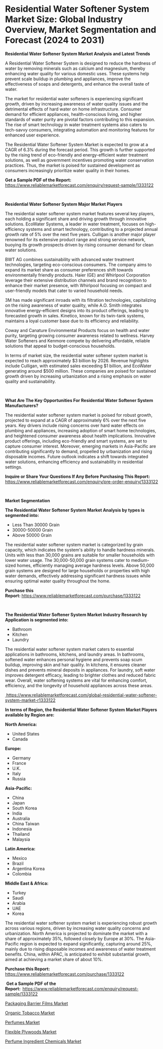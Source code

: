<p><h1>Residential Water Softener System Market Size: Global Industry Overview, Market Segmentation and Forecast (2024 to 2031)</h1></p><p><strong>Residential Water Softener System Market Analysis and Latest Trends</strong></p>
<p><p>A Residential Water Softener System is designed to reduce the hardness of water by removing minerals such as calcium and magnesium, thereby enhancing water quality for various domestic uses. These systems help prevent scale buildup in plumbing and appliances, improve the effectiveness of soaps and detergents, and enhance the overall taste of water.</p><p>The market for residential water softeners is experiencing significant growth, driven by increasing awareness of water quality issues and the detrimental effects of hard water on home infrastructure. Consumer demand for efficient appliances, health-conscious living, and higher standards of water purity are pivotal factors contributing to this expansion. The rise of smart technology in water treatment systems also caters to tech-savvy consumers, integrating automation and monitoring features for enhanced user experience.</p><p>The Residential Water Softener System Market is expected to grow at a CAGR of 6.3% during the forecast period. This growth is further supported by the rising trend of eco-friendly and energy-efficient water treatment solutions, as well as government incentives promoting water conservation practices. Thus, the market is poised for sustained development as consumers increasingly prioritize water quality in their homes.</p></p>
<p><strong>Get a Sample PDF of the Report:&nbsp;</strong> <a href="https://www.reliablemarketforecast.com/enquiry/request-sample/1333122?utm_campaign=1169&utm_medium=2&utm_source=Github&utm_content=ia&utm_term=11122024&utm_id=residential-water-softener-system">https://www.reliablemarketforecast.com/enquiry/request-sample/1333122</a></p>
<p>&nbsp;</p>
<p><strong>Residential Water Softener System Major Market Players</strong></p>
<p><p>The residential water softener system market features several key players, each holding a significant share and driving growth through innovative solutions. EcoWater Systems, a leader in water treatment, focuses on high-efficiency systems and smart technology, contributing to a projected annual growth rate of 5% over the next five years. Culligan is another major player renowned for its extensive product range and strong service network, buoying its growth prospects driven by rising consumer demand for clean water solutions.</p><p>BWT AG combines sustainability with advanced water treatment technologies, targeting eco-conscious consumers. The company aims to expand its market share as consumer preferences shift towards environmentally friendly products. Haier (GE) and Whirlpool Corporation leverage their extensive distribution channels and brand recognition to enhance their market presence, with Whirlpool focusing on compact and user-friendly models that cater to varied household needs.</p><p>3M has made significant inroads with its filtration technologies, capitalizing on the rising awareness of water quality, while A.O. Smith integrates innovative energy-efficient designs into its product offerings, leading to forecasted growth in sales. Kinetico, known for its twin-tank systems, maintains a loyal customer base due to its efficiency and reliability.</p><p>Coway and Canature Environmental Products focus on health and water purity, targeting growing consumer awareness related to wellness. Harvey Water Softeners and Kenmore compete by delivering affordable, reliable solutions that appeal to budget-conscious households.</p><p>In terms of market size, the residential water softener system market is expected to reach approximately $3 billion by 2026. Revenue highlights include Culligan, with estimated sales exceeding $1 billion, and EcoWater generating around $500 million. These companies are poised for sustained growth driven by increasing urbanization and a rising emphasis on water quality and sustainability.</p></p>
<p>&nbsp;</p>
<p><strong>What Are The Key Opportunities For Residential Water Softener System Manufacturers?</strong></p>
<p><p>The residential water softener system market is poised for robust growth, projected to expand at a CAGR of approximately 6% over the next five years. Key drivers include rising concerns over hard water effects on plumbing and appliances, increasing adoption of smart home technologies, and heightened consumer awareness about health implications. Innovative product offerings, including eco-friendly and smart systems, are set to capture consumer interest. Moreover, emerging markets in Asia-Pacific are contributing significantly to demand, propelled by urbanization and rising disposable incomes. Future outlook indicates a shift towards integrated water solutions, enhancing efficiency and sustainability in residential settings.</p></p>
<p><strong>Inquire or Share Your Questions If Any Before Purchasing This Report:</strong> <a href="https://www.reliablemarketforecast.com/enquiry/pre-order-enquiry/1333122?utm_campaign=1169&utm_medium=2&utm_source=Github&utm_content=ia&utm_term=11122024&utm_id=residential-water-softener-system">https://www.reliablemarketforecast.com/enquiry/pre-order-enquiry/1333122</a></p>
<p>&nbsp;</p>
<p><strong>Market Segmentation</strong></p>
<p><strong>The Residential Water Softener System Market Analysis by types is segmented into:</strong></p>
<p><ul><li>Less Than 30000 Grain</li><li>30000-50000 Grain</li><li>Above 50000 Grain</li></ul></p>
<p><p>The residential water softener system market is categorized by grain capacity, which indicates the system's ability to handle hardness minerals. Units with less than 30,000 grains are suitable for smaller households with lower water usage. The 30,000-50,000 grain systems cater to medium-sized homes, efficiently managing average hardness levels. Above 50,000 grain systems are designed for large households or properties with high water demands, effectively addressing significant hardness issues while ensuring optimal water quality throughout the home.</p></p>
<p><strong>Purchase this Report:&nbsp;</strong><a href="https://www.reliablemarketforecast.com/purchase/1333122?utm_campaign=1169&utm_medium=2&utm_source=Github&utm_content=ia&utm_term=11122024&utm_id=residential-water-softener-system">https://www.reliablemarketforecast.com/purchase/1333122</a></p>
<p>&nbsp;</p>
<p><strong>The Residential Water Softener System Market Industry Research by Application is segmented into:</strong></p>
<p><ul><li>Bathroom</li><li>Kitchen</li><li>Laundry</li></ul></p>
<p><p>The residential water softener system market caters to essential applications in bathrooms, kitchens, and laundry areas. In bathrooms, softened water enhances personal hygiene and prevents soap scum buildup, improving skin and hair quality. In kitchens, it ensures cleaner dishes and prevents mineral deposits in appliances. For laundry, soft water improves detergent efficacy, leading to brighter clothes and reduced fabric wear. Overall, water softening systems are vital for enhancing comfort, efficiency, and the longevity of household appliances across these areas.</p></p>
<p><a href="https://www.reliablemarketforecast.com/global-residential-water-softener-system-market-r1333122?utm_campaign=1169&utm_medium=2&utm_source=Github&utm_content=ia&utm_term=11122024&utm_id=residential-water-softener-system">&nbsp;https://www.reliablemarketforecast.com/global-residential-water-softener-system-market-r1333122</a></p>
<p><strong>In terms of Region, the Residential Water Softener System Market Players available by Region are:</strong></p>
<p>
    <p> <strong> North America: </strong>
        <ul>
            <li>United States</li>
            <li>Canada</li>
        </ul>
        </p> 
    <p> <strong> Europe: </strong>
        <ul>
            <li>Germany</li>
            <li>France</li>
            <li>U.K.</li>
            <li>Italy</li>
            <li>Russia</li>
        </ul>
        </p> 
    <p> <strong> Asia-Pacific: </strong>
        <ul>
            <li>China</li>
            <li>Japan</li>
            <li>South Korea</li>
            <li>India</li>
            <li>Australia</li>
            <li>China Taiwan</li>
            <li>Indonesia</li>
            <li>Thailand</li>
            <li>Malaysia</li>
        </ul>
        </p> 
    <p> <strong> Latin America: </strong>
        <ul>
            <li>Mexico</li>
            <li>Brazil</li>
            <li>Argentina Korea</li>
            <li>Colombia</li>
        </ul>
        </p> 
    <p> <strong> Middle East & Africa: </strong>
        <ul>
            <li>Turkey</li>
            <li>Saudi</li>
            <li>Arabia</li>
            <li>UAE</li>
            <li>Korea</li>
        </ul>
    </p>
    </p>
<p><p>The residential water softener system market is experiencing robust growth across various regions, driven by increasing water quality concerns and urbanization. North America is projected to dominate the market with a share of approximately 35%, followed closely by Europe at 30%. The Asia-Pacific region is expected to expand significantly, capturing around 25%, mainly due to rising disposable incomes and awareness of water treatment benefits. China, within APAC, is anticipated to exhibit substantial growth, aimed at achieving a market share of about 10%.</p></p>
<p><strong>Purchase this Report: </strong><a href="https://www.reliablemarketforecast.com/purchase/1333122?utm_campaign=1169&utm_medium=2&utm_source=Github&utm_content=ia&utm_term=11122024&utm_id=residential-water-softener-system">https://www.reliablemarketforecast.com/purchase/1333122</a></p>
<p>&nbsp;<strong>Get a Sample PDF of the Report:&nbsp;&nbsp;</strong><a href="https://www.reliablemarketforecast.com/enquiry/request-sample/1333122?utm_campaign=1169&utm_medium=2&utm_source=Github&utm_content=ia&utm_term=11122024&utm_id=residential-water-softener-system">https://www.reliablemarketforecast.com/enquiry/request-sample/1333122</a></p>
<p><strong></strong></p>
<p><p><a href="https://www.linkedin.com/pulse/p-factrackr-ho6he?utm_campaign=1169&utm_medium=2&utm_source=Github&utm_content=ia&utm_term=11122024&utm_id=residential-water-softener-system">Packaging Barrier Films Market</a></p><p><a href="https://www.linkedin.com/pulse/in-depth-report-organic-tobacco-market-types-applications-v9luc?utm_campaign=1169&utm_medium=2&utm_source=Github&utm_content=ia&utm_term=11122024&utm_id=residential-water-softener-system">Organic Tobacco Market</a></p><p><a href="https://www.linkedin.com/pulse/p-factrackr-ho6he?utm_campaign=1169&utm_medium=2&utm_source=Github&utm_content=ia&utm_term=11122024&utm_id=residential-water-softener-system">Perfumes Market</a></p><p><a href="https://github.com/pizolina/Market-Research-Report-List-6/blob/main/flexible-plywoods-market.md?utm_campaign=1169&utm_medium=2&utm_source=Github&utm_content=ia&utm_term=11122024&utm_id=residential-water-softener-system">Flexible Plywoods Market</a></p><p><a href="https://www.linkedin.com/pulse/p-factrackr-ho6he?utm_campaign=1169&utm_medium=2&utm_source=Github&utm_content=ia&utm_term=11122024&utm_id=residential-water-softener-system">Perfume Ingredient Chemicals Market</a></p></p>
